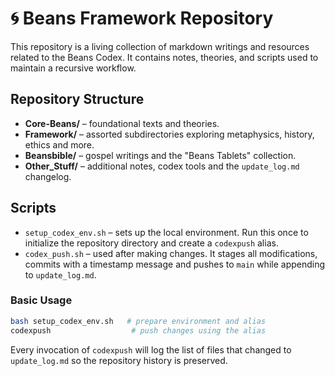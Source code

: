 # 🌀 Beans Framework Repository

This repository is a living collection of markdown writings and resources related to the Beans Codex. It contains notes, theories, and scripts used to maintain a recursive workflow.

## Repository Structure

- **Core-Beans/** – foundational texts and theories.
- **Framework/** – assorted subdirectories exploring metaphysics, history, ethics and more.
- **Beansbible/** – gospel writings and the "Beans Tablets" collection.
- **Other_Stuff/** – additional notes, codex tools and the `update_log.md` changelog.

## Scripts

- `setup_codex_env.sh` – sets up the local environment. Run this once to initialize the repository directory and create a `codexpush` alias.
- `codex_push.sh` – used after making changes. It stages all modifications, commits with a timestamp message and pushes to `main` while appending to `update_log.md`.

### Basic Usage

```bash
bash setup_codex_env.sh   # prepare environment and alias
codexpush                  # push changes using the alias
```

Every invocation of `codexpush` will log the list of files that changed to `update_log.md` so the repository history is preserved.
